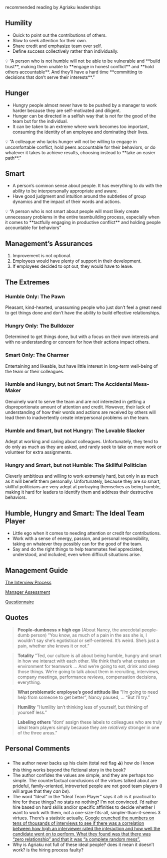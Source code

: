 
recommended reading by Agriaku leaderships

## Humility

- Quick to point out the contributions of others.
- Slow to seek attention for their own.
- Share credit and emphasize team over self.
- Define success collectively rather than individually.

<aside> 💡 “A person who is not humble will not be able to be vulnerable and **build trust**, making them unable to **engage in honest conflict** and **hold others accountable**. And they’ll have a hard time **committing to decisions that don’t serve their interests**.”

</aside>

## Hunger

- Hungry people almost never have to be pushed by a manager to work harder because they are self-motivated and diligent.
- Hunger can be directed in a selfish way that is not for the good of the team but for the individual.
- It can be taken to an extreme where work becomes too important, consuming the identity of an employee and dominating their lives.

<aside> 💡 “A colleague who lacks hunger will not be willing to engage in uncomfortable conflict, hold peers accountable for their behaviors, or do whatever it takes to achieve results, choosing instead to **take an easier path**.”

</aside>

## Smart

- A person’s common sense about people. It has everything to do with the ability to be interpersonally appropriate and aware.
- Have good judgment and intuition around the subtleties of group dynamics and the impact of their words and actions.

<aside> 💡 “A person who is not smart about people will most likely create unnecessary problems in the entire teambuilding process, especially when it comes to **tactfully engaging in productive conflict** and holding people accountable for behaviors”

</aside>

## Management’s Assurances

1. Improvement is not optional.
2. Employees would have plenty of support in their development.
3. If employees decided to opt out, they would have to leave.

## The Extremes

### Humble Only: The Pawn

Pleasant, kind-hearted, unassuming people who just don’t feel a great need to get things done and don’t have the ability to build effective relationships.

### Hungry Only: The Bulldozer

Determined to get things done, but with a focus on their own interests and with no understanding or concern for how their actions impact others.

### Smart Only: The Charmer

Entertaining and likeable, but have little interest in long-term well-being of the team or their colleagues.

### Humble and Hungry, but not Smart: The Accidental Mess-Maker

Genuinely want to serve the team and are not interested in getting a disproportionate amount of attention and credit. However, their lack of understanding of how their words and actions are received by others will lead them to inadvertently create interpersonal problems on the team.

### Humble and Smart, but not Hungry: The Lovable Slacker

Adept at working and caring about colleagues. Unfortunately, they tend to do only as much as they are asked, and rarely seek to take on more work or volunteer for extra assignments.

### Hungry and Smart, but not Humble: The Skillful Politician

Cleverly ambitious and willing to work extremely hard, but only in as much as it will benefit them personally. Unfortunately, because they are so smart, skillful politicians are very adept at portraying themselves as being humble, making it hard for leaders to identify them and address their destructive behaviors.

## Humble, Hungry and Smart: The Ideal Team Player

- Little ego when it comes to needing attention or credit for contributions.
- Work with a sense of energy, passion, and personal responsibility, taking on whatever they possibly can for the good of the team.
- Say and do the right things to help teammates feel appreciated, understood, and included, even when difficult situations arise.

## Management Guide

[The Interview Process](https://www.notion.so/The-Interview-Process-e61e77b8ef6244daba7cf9b36866aee3?pvs=21)

[Manager Assessment](https://www.notion.so/Manager-Assessment-7d7ddc18f83e4f41b40cec5d074c3b3f?pvs=21)

[Questionnaire](https://www.notion.so/Questionnaire-c4dce5b998394e1bbef733bc43d9b399?pvs=21)

## Quotes

> **People-dumbness ≠ high ego** (About Nancy, the anecdotal people-dumb person) ”You know, as much of a pain in the ass she is, I wouldn’t say she’s egotistical or self-centered. It’s weird. She’s just a pain, whether she knows it or not.”

> ****************Totality**************** ”Ted, our culture is all about being humble, hungry and smart in how we interact with each other. We think that’s what creates an environment for teamwork … And we’re going to eat, drink and sleep those things. We’re going to talk about them in recruiting, interviews, company meetings, performance reviews, compensation decisions, everything.

> **What problematic employee’s good attitude like** ”I’m going to need help from someone to get better”, Nancy paused, … “But I’ll try.”

> ****************Humility**************** ”Humility isn’t thinking less of yourself, but thinking of yourself less.”

> ****************Labeling others**************** ”dont’ assign these labels to colleagues who are truly ideal team players simply because they are _relatively_ stronger in one of the three areas.”

## Personal Comments

- The author never backs up his claim (total red flag ⛳) how do I know this thing works beyond the fictional story in the book?
- The author confides the values are simple, and they are perhaps too simple. The counterfactual conclusions of the virtues talked about are prideful, family-oriented, introverted people are not good team players (I will argue that they _can be_).
- The word “Ideal” in the “Ideal Team Player” says it all: is it practical to hire for these things? no stats no nothing? I’m not convinced. I’d rather hire based on hard skills and/or specific affinities to decide whether I want to work with them, not a one-size-fits-all, simpler-than-it-seems 3 virtues. There’s a statistic actually, [Google crunched the numbers on tens of thousands of interviews to see if there was a correlation between how high an interviewer rated the interaction and how well the candidate went on to perform. What they found was that there was “zero relationship” and that it was “a complete random mess”.](https://www.notion.so/Google-crunched-the-numbers-on-tens-of-thousands-of-interviews-to-see-if-there-was-a-correlation-bet-3ca85b838c75436687140e52761d92c9?pvs=21)
- Why is Agriaku not full of these ideal people? does it mean it doesn’t work? is the hiring process faulty?